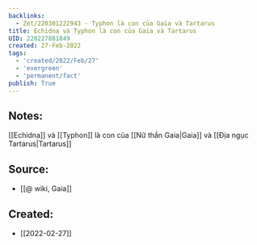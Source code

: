 ```yaml
---
backlinks:
  - Zet/220301222943 - Typhon là con của Gaia và Tartarus
title: Echidna và Typhon là con của Gaia và Tartarus
UID: 220227081849
created: 27-Feb-2022
tags:
  - 'created/2022/Feb/27'
  - 'evergreen'
  - 'permanent/fact'
publish: True
---
```

## Notes:
[[Echidna]] và [[Typhon]] là con của [[Nữ thần Gaia|Gaia]] và [[Địa ngục Tartarus|Tartarus]]

## Source:
- [[@ wiki, Gaia]]





## Created:
- [[2022-02-27]]

